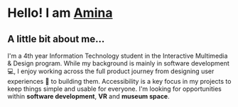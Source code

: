 # Hello! I am [Amina](https://aminaal-helali.netlify.app/)

## A little bit about me...
I'm a 4th year Information Technology student in the Interactive Multimedia & Design program. While my background is mainly in software development 💻, I enjoy working across the full product journey from designing user experiences 🎨 to building them. Accessibility is a key focus in my projects to keep things simple and usable for everyone. I'm looking for opportunities within **software development**, **VR** and **museum space**.

